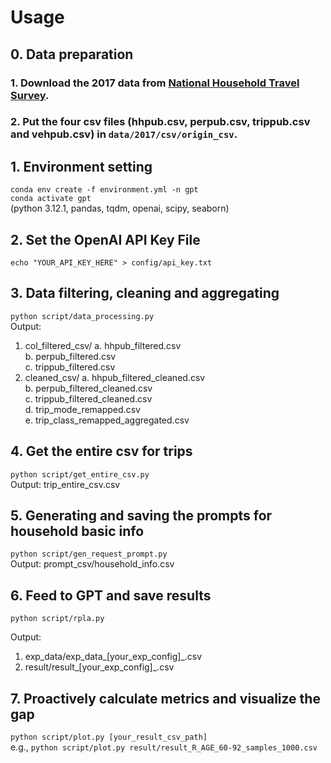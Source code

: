 # Usage
## 0. Data preparation
### 1. Download the 2017 data from [National Household Travel Survey](https://nhts.ornl.gov/).
### 2. Put the four csv files (hhpub.csv, perpub.csv, trippub.csv and vehpub.csv) in `data/2017/csv/origin_csv`.

## 1. Environment setting
`conda env create -f environment.yml -n gpt`  
`conda activate gpt`  
(python 3.12.1, pandas, tqdm, openai, scipy, seaborn)

## 2. Set the OpenAI API Key File
`echo "YOUR_API_KEY_HERE" > config/api_key.txt`  

## 3. Data filtering, cleaning and aggregating
`python script/data_processing.py`  
Output:
1. col_filtered_csv/
   a. hhpub_filtered.csv  
   b. perpub_filtered.csv  
   c. trippub_filtered.csv  
2. cleaned_csv/
   a. hhpub_filtered_cleaned.csv  
   b. perpub_filtered_cleaned.csv  
   c. trippub_filtered_cleaned.csv  
   d. trip_mode_remapped.csv  
   e. trip_class_remapped_aggregated.csv  

## 4. Get the entire csv for trips
`python script/get_entire_csv.py`  
Output: trip_entire_csv.csv

## 5. Generating and saving the prompts for household basic info
`python script/gen_request_prompt.py`    
Output: prompt_csv/household_info.csv  

## 6. Feed to GPT and save results
`python script/rpla.py`  

Output:
1. exp_data/exp_data_[your_exp_config]_.csv  
2. result/result_[your_exp_config]_.csv  

## 7. Proactively calculate metrics and visualize the gap
`python script/plot.py [your_result_csv_path]`  
e.g., `python script/plot.py result/result_R_AGE_60-92_samples_1000.csv`


